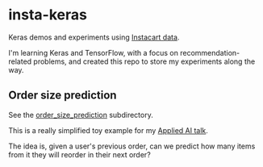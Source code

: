 # insta-keras

Keras demos and experiments using [Instacart data](https://www.kaggle.com/c/instacart-market-basket-analysis).

I'm learning Keras and TensorFlow, with a focus on recommendation-related problems, and created this repo to store my experiments along the way.

## Order size prediction

See the [order_size_prediction](order_size_prediction) subdirectory.

This is a really simplified toy example for my [Applied AI talk](https://www.meetup.com/AppliedAI/events/241111330/).

The idea is, given a user's previous order, can we predict how many items from it they will reorder in their next order?

